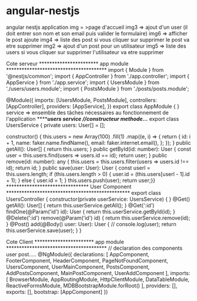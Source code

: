 # angular-nestjs
angular nestjs application
img = >page d'accueil 
img3 => ajout d'un user (il doit entrer son nom et son email puis valider le formulaire)
img6 => afficher le post ajoute 
img4 => liste des post si vous cliquer sur supprimer le post va etre supprimer
img2 => ajout d'un post pour un utilisateur 
img5 => liste des users si vous cliquer sur supprimer l'utilisateur va etre supprimer

Cote serveur 
*********************** app module ***************************************
import { Module } from '@nestjs/common';
import { AppController } from './app.controller';
import { AppService } from './app.service';
import { UsersModule } from './users/users.module';
import { PostsModule } from './posts/posts.module';

@Module({
  imports: [UsersModule, PostsModule],
  controllers: [AppController],
  providers: [AppService],
})
export class AppModule {
}
service => ensemble des tâches nécessaires au fonctionnement de l'application
*************************users service //constructeur methode...*********************
export class UsersService {
  private users: User[] = [];

  constructor() {
    this.users = new Array(100)
      .fill(1)
      .map((e, i) => {
        return {
          id: i + 1,
          name: faker.name.findName(),
          email: faker.internet.email(),
        };
      });
  }
  public getAll(): User[] {
    return this.users;
  }
  public getById(id: number): User {
    const user = this.users.find(users => users.id == id);
    return user;
  }
  public remove(id: number): any {
    this.users = this.users.filter(users => users.id !== id);
    return id;
  }
  public save(user: User): User {
    const userl = this.users.length;
    if (this.users.length > 0) {
      user.id = (this.users[userl - 1].id + 1);
    } else {
      user.id = 1;
    }
    this.users.push(user);
    return user;}}
******************************** User Component ************************************************
export class UsersController {
  constructor(private userService: UsersService) {
  }
  @Get()
  getAll(): User[] {
    return this.userService.getAll();
  }
  @Get(':id')
  findOne(@Param('id') id): User {
    return this.userService.getById(id);
  }
  @Delete(':id')
  remove(@Param('id') id) {
    return this.userService.remove(id);
  }
  @Post()
  add(@Body() user: User): User {
    // console.log(user);
    return this.userService.save(user);
  }
}

Cote Client
*********************** app module ***************************************
// declaration des components user post.....
@NgModule({
  declarations: [
    AppComponent,
    FooterComponent,
    HeaderComponent,
    PageNotFoundComponent,
    UsersComponent,
    UserMainComponent,
    PostsComponent,
    AddPostsComponent,
    MainPostComponent,
    UserAddComponent
  ],
  imports: [
    BrowserModule,
    AppRoutingModule,
    HttpClientModule,
    DataTableModule,
    ReactiveFormsModule,
    MDBBootstrapModule.forRoot()
  ],
  providers: [],
  exports: [],
  bootstrap: [AppComponent]
})


